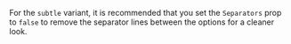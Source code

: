 For the `subtle` variant, it is recommended that you set the `Separators` prop to `false` to remove the separator lines between the options for a cleaner look.
